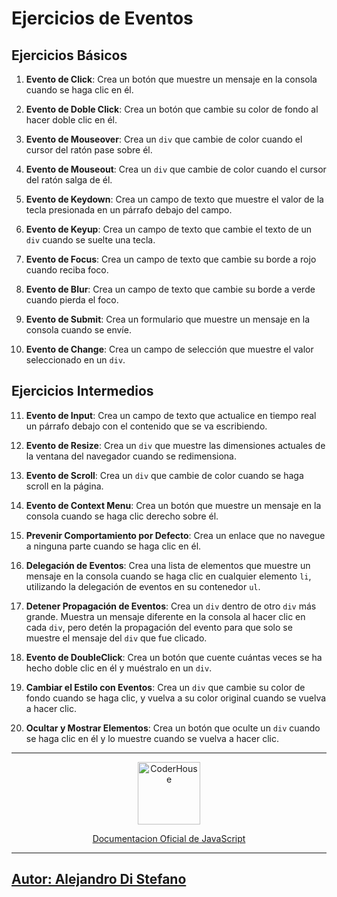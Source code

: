 # Ejercicios de Eventos


## Ejercicios Básicos

1. **Evento de Click**: Crea un botón que muestre un mensaje en la consola cuando se haga clic en él.

2. **Evento de Doble Click**: Crea un botón que cambie su color de fondo al hacer doble clic en él.

3. **Evento de Mouseover**: Crea un `div` que cambie de color cuando el cursor del ratón pase sobre él.

4. **Evento de Mouseout**: Crea un `div` que cambie de color cuando el cursor del ratón salga de él.

5. **Evento de Keydown**: Crea un campo de texto que muestre el valor de la tecla presionada en un párrafo debajo del campo.

6. **Evento de Keyup**: Crea un campo de texto que cambie el texto de un `div` cuando se suelte una tecla.

7. **Evento de Focus**: Crea un campo de texto que cambie su borde a rojo cuando reciba foco.

8. **Evento de Blur**: Crea un campo de texto que cambie su borde a verde cuando pierda el foco.

9. **Evento de Submit**: Crea un formulario que muestre un mensaje en la consola cuando se envíe.

10. **Evento de Change**: Crea un campo de selección que muestre el valor seleccionado en un `div`.

## Ejercicios Intermedios

11. **Evento de Input**: Crea un campo de texto que actualice en tiempo real un párrafo debajo con el contenido que se va escribiendo.

12. **Evento de Resize**: Crea un `div` que muestre las dimensiones actuales de la ventana del navegador cuando se redimensiona.

13. **Evento de Scroll**: Crea un `div` que cambie de color cuando se haga scroll en la página.

14. **Evento de Context Menu**: Crea un botón que muestre un mensaje en la consola cuando se haga clic derecho sobre él.

15. **Prevenir Comportamiento por Defecto**: Crea un enlace que no navegue a ninguna parte cuando se haga clic en él.

16. **Delegación de Eventos**: Crea una lista de elementos que muestre un mensaje en la consola cuando se haga clic en cualquier elemento `li`, utilizando la delegación de eventos en su contenedor `ul`.

17. **Detener Propagación de Eventos**: Crea un `div` dentro de otro `div` más grande. Muestra un mensaje diferente en la consola al hacer clic en cada `div`, pero detén la propagación del evento para que solo se muestre el mensaje del `div` que fue clicado.

18. **Evento de DoubleClick**: Crea un botón que cuente cuántas veces se ha hecho doble clic en él y muéstralo en un `div`.

19. **Cambiar el Estilo con Eventos**: Crea un `div` que cambie su color de fondo cuando se haga clic, y vuelva a su color original cuando se vuelva a hacer clic.

20. **Ocultar y Mostrar Elementos**: Crea un botón que oculte un `div` cuando se haga clic en él y lo muestre cuando se vuelva a hacer clic.


---


<p align="center"> 
    <img src="https://jobs.coderhouse.com/assets/logos_coderhouse.png" alt="CoderHouse"  height="100"/>
</p>

<p align="center"> 
    <a href="https://developer.mozilla.org/en-US/docs/Web/JavaScript">Documentacion Oficial de JavaScript</a>
</p>



---

## [Autor: Alejandro Di Stefano](https://github.com/Drako01)